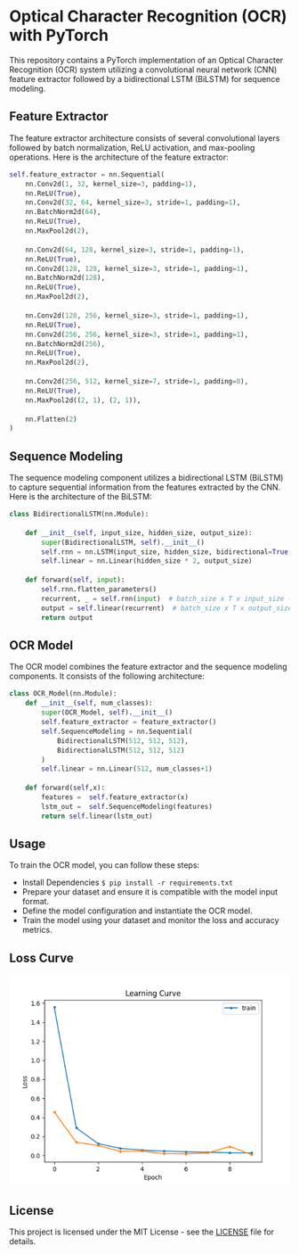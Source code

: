 <h1>Optical Character Recognition (OCR) with PyTorch</h1>

<p>This repository contains a PyTorch implementation of an Optical Character Recognition (OCR) system utilizing a convolutional neural network (CNN) feature extractor followed by a bidirectional LSTM (BiLSTM) for sequence modeling.</p>

<h2>Feature Extractor</h2>

<p>The feature extractor architecture consists of several convolutional layers followed by batch normalization, ReLU activation, and max-pooling operations. Here is the architecture of the feature extractor:</p>

```py
self.feature_extractor = nn.Sequential(
    nn.Conv2d(1, 32, kernel_size=3, padding=1),
    nn.ReLU(True),
    nn.Conv2d(32, 64, kernel_size=3, stride=1, padding=1),
    nn.BatchNorm2d(64),
    nn.ReLU(True),
    nn.MaxPool2d(2), 

    nn.Conv2d(64, 128, kernel_size=3, stride=1, padding=1),
    nn.ReLU(True),
    nn.Conv2d(128, 128, kernel_size=3, stride=1, padding=1),
    nn.BatchNorm2d(128),
    nn.ReLU(True),
    nn.MaxPool2d(2), 

    nn.Conv2d(128, 256, kernel_size=3, stride=1, padding=1),
    nn.ReLU(True),
    nn.Conv2d(256, 256, kernel_size=3, stride=1, padding=1),
    nn.BatchNorm2d(256),
    nn.ReLU(True),
    nn.MaxPool2d(2),

    nn.Conv2d(256, 512, kernel_size=7, stride=1, padding=0),
    nn.ReLU(True),
    nn.MaxPool2d((2, 1), (2, 1)),

    nn.Flatten(2)
)
```

<h2>Sequence Modeling</h2>

<p>The sequence modeling component utilizes a bidirectional LSTM (BiLSTM) to capture sequential information from the features extracted by the CNN. Here is the architecture of the BiLSTM:</p>

```py
class BidirectionalLSTM(nn.Module):

    def __init__(self, input_size, hidden_size, output_size):
        super(BidirectionalLSTM, self).__init__()
        self.rnn = nn.LSTM(input_size, hidden_size, bidirectional=True, batch_first=True)
        self.linear = nn.Linear(hidden_size * 2, output_size)

    def forward(self, input):
        self.rnn.flatten_parameters()
        recurrent, _ = self.rnn(input)  # batch_size x T x input_size -&gt; batch_size x T x (2*hidden_size)
        output = self.linear(recurrent)  # batch_size x T x output_size
        return output
```

<h2>OCR Model</h2>

<p>The OCR model combines the feature extractor and the sequence modeling components. It consists of the following architecture:</p>

```py
class OCR_Model(nn.Module):
    def __init__(self, num_classes):
        super(OCR_Model, self).__init__()
        self.feature_extractor = feature_extractor()
        self.SequenceModeling = nn.Sequential(
            BidirectionalLSTM(512, 512, 512),
            BidirectionalLSTM(512, 512, 512)
        )
        self.linear = nn.Linear(512, num_classes+1)

    def forward(self,x):
        features =  self.feature_extractor(x)
        lstm_out =  self.SequenceModeling(features)
        return self.linear(lstm_out)
```

<h2>Usage</h2>

<p>To train the OCR model, you can follow these steps:</p>


- Install Dependencies `$ pip install -r requirements.txt`
- Prepare your dataset and ensure it is compatible with the model input format.
- Define the model configuration and instantiate the OCR model.
- Train the model using your dataset and monitor the loss and accuracy metrics.

<h2>Loss Curve</h2>
<img src="images/loss.png" alt="Example OCR" style="max-width: 100%; height: auto;">



<h2>License</h2>

<p>This project is licensed under the MIT License - see the <a href="LICENSE">LICENSE</a> file for details.</p>
